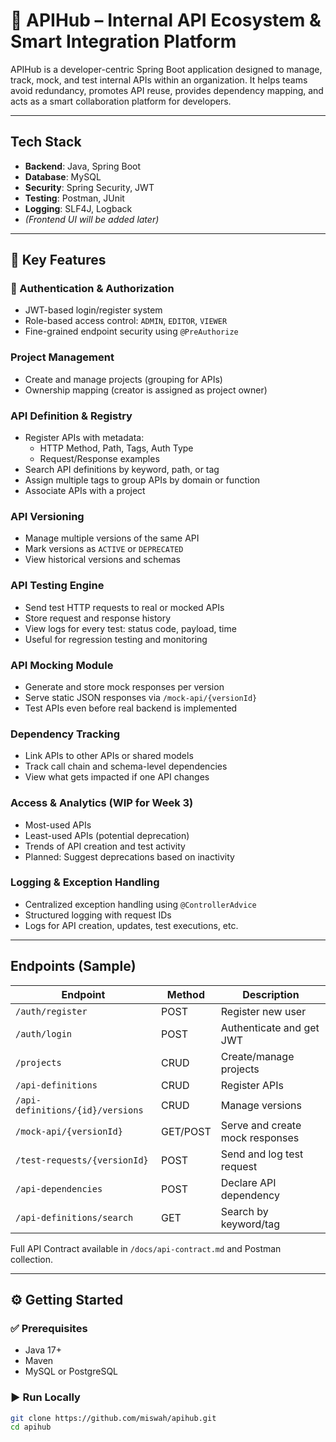 # 🚀 APIHub – Internal API Ecosystem & Smart Integration Platform

APIHub is a developer-centric Spring Boot application designed to manage, track, mock, and test internal APIs within an organization. It helps teams avoid redundancy, promotes API reuse, provides dependency mapping, and acts as a smart collaboration platform for developers.

---

## Tech Stack

- **Backend**: Java, Spring Boot
- **Database**: MySQL
- **Security**: Spring Security, JWT
- **Testing**: Postman, JUnit
- **Logging**: SLF4J, Logback
- *(Frontend UI will be added later)*

---

## 🎯 Key Features

### 🔐 Authentication & Authorization
- JWT-based login/register system
- Role-based access control: `ADMIN`, `EDITOR`, `VIEWER`
- Fine-grained endpoint security using `@PreAuthorize`

### Project Management
- Create and manage projects (grouping for APIs)
- Ownership mapping (creator is assigned as project owner)

### API Definition & Registry
- Register APIs with metadata:
    - HTTP Method, Path, Tags, Auth Type
    - Request/Response examples
- Search API definitions by keyword, path, or tag
- Assign multiple tags to group APIs by domain or function
- Associate APIs with a project

### API Versioning
- Manage multiple versions of the same API
- Mark versions as `ACTIVE` or `DEPRECATED`
- View historical versions and schemas

### API Testing Engine
- Send test HTTP requests to real or mocked APIs
- Store request and response history
- View logs for every test: status code, payload, time
- Useful for regression testing and monitoring

### API Mocking Module
- Generate and store mock responses per version
- Serve static JSON responses via `/mock-api/{versionId}`
- Test APIs even before real backend is implemented

### Dependency Tracking
- Link APIs to other APIs or shared models
- Track call chain and schema-level dependencies
- View what gets impacted if one API changes

### Access & Analytics (WIP for Week 3)
- Most-used APIs
- Least-used APIs (potential deprecation)
- Trends of API creation and test activity
- Planned: Suggest deprecations based on inactivity

### Logging & Exception Handling
- Centralized exception handling using `@ControllerAdvice`
- Structured logging with request IDs
- Logs for API creation, updates, test executions, etc.

---

## Endpoints (Sample)

| Endpoint | Method | Description |
|----------|--------|-------------|
| `/auth/register` | POST | Register new user |
| `/auth/login` | POST | Authenticate and get JWT |
| `/projects` | CRUD | Create/manage projects |
| `/api-definitions` | CRUD | Register APIs |
| `/api-definitions/{id}/versions` | CRUD | Manage versions |
| `/mock-api/{versionId}` | GET/POST | Serve and create mock responses |
| `/test-requests/{versionId}` | POST | Send and log test request |
| `/api-dependencies` | POST | Declare API dependency |
| `/api-definitions/search` | GET | Search by keyword/tag |

Full API Contract available in `/docs/api-contract.md` and Postman collection.

---

## ⚙️ Getting Started

### ✅ Prerequisites
- Java 17+
- Maven
- MySQL or PostgreSQL

### ▶️ Run Locally

```bash
git clone https://github.com/miswah/apihub.git
cd apihub
